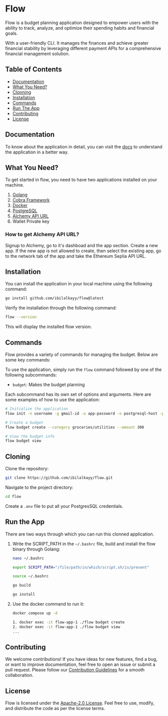 # Flow

Flow is a budget planning application designed to empower users with the ability to track,  analyze, and optimize their spending habits and financial goals. 

With a user-friendly CLI. It manages the finances and achieve greater financial stability  by leveraging different payment APIs for a comprehensive financial management solution.

## Table of Contents

- [Documentation](#documentation)
- [What You Need?](#what-you-need)
- [Clonning](#clonning)
- [Installation](#installation)
- [Commands](#commands)
- [Run The App](#run-the-app)
- [Contributing](#contributing)
- [License](#license)


## Documentation

To know about the application in detail, you can visit the [docs](https://github.com/ibilalkayy/flow/tree/main/docs) to understand the application in a better way.

## What You Need?

To get started in flow, you need to have two applications installed on your machine.

1. [Golang](https://go.dev/dl/)
2. [Cobra Framework](cobra.dev/)
3. [Docker](https://www.docker.com/get-started/)
4. [PostgreSQL](https://www.postgresql.org/)
5. [Alchemy API URL](https://docs.alchemy.com/docs/alchemy-quickstart-guide)
6. Wallet Private key

### How to get Alchemy API URL?

Signup to Alchemy, go to it's dashboad and the app section. Create a new app. If the new app is not allowed to create, then select the existing app, go to the network tab of the app and take the Ethereum Seplia API URL.

## Installation

You can install the application in your local machine using the following command:

  ```bash
  go install github.com/ibilalkayy/flow@latest
  ```

Verify the installation through the following command:

```bash
flow --version
```

This will display the installed flow version.

## Commands

Flow provides a variety of commands for managing the budget. Below are some key commands:

To use the application, simply run the `flow` command followed by one of the following subcommands:

- `budget`: Makes the budget planning

Each subcommand has its own set of options and arguments. Here are some examples of how to use the application:

```bash
# Initialize the application
flow init -n username -g gmail-id -a app-password -o postgresql-host -p 5432 -u postgresql-user -w postgresql-password -d postgresql-dbname -s sslmode -k privatekey -i alchemy-url

# Create a budget
flow budget create --category groceries/utilities --amount 300

# View the budget info
flow budget view
```

## Cloning

Clone the repository:

```bash
git clone https://github.com/ibilalkayy/flow.git
```

Navigate to the project directory:

```bash
cd flow
```

Create a `.env` file to put all your PostgresSQL credentials.

## Run the App

There are two ways through which you can run this clonned application.

1. Write the SCRIPT_PATH in the `~/.bashrc` file, build and install the flow binary through Golang:

    ```bash
    nano ~/.bashrc
    ```
    
    ```bash
    export SCRIPT_PATH="/file/path/in/which/script.sh/is/present"
    ```

    ```bash
    source ~/.bashrc
    ```

    ```bash
    go build
    ```

    ```bash
    go install
    ```
2. Use the docker command to run it:

    ```bash
    docker compose up -d
    ```

    ```bash
    1. docker exec -it flow-app-1 ./flow budget create
    2. docker exec -it flow-app-1 ./flow budget view
    ...
    ```

## Contributing

We welcome contributions! If you have ideas for new features, find a bug, or want to improve documentation, feel free to open an issue or submit a pull request. Please follow our [Contribution Guidelines](CONTRIBUTING.md) for a smooth collaboration.

## License

Flow is licensed under the [Apache-2.0 License](LICENSE). Feel free to use, modify, and distribute the code as per the license terms.